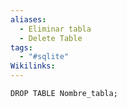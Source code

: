```yaml
---
aliases:
  - Eliminar tabla
  - Delete Table
tags:
  - "#sqlite"
Wikilinks:
---
```


~~~ copy
DROP TABLE Nombre_tabla;
~~~
